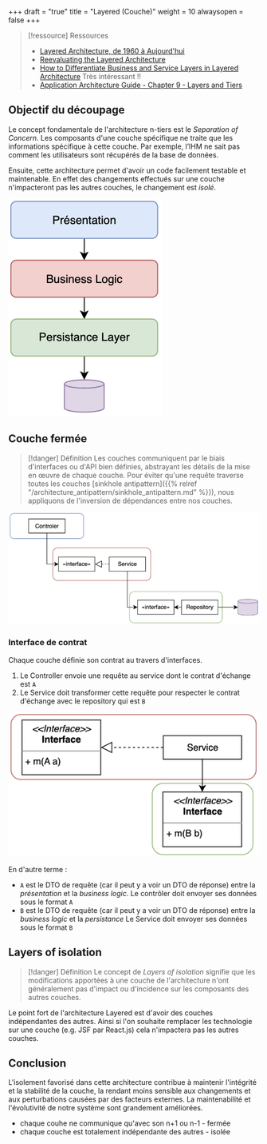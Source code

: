 +++
draft = "true"
title = "Layered (Couche)"
weight = 10
alwaysopen = false
+++


> [!ressource] Ressources
> - [Layered Architecture, de 1960 à Aujourd'hui](https://herbertograca.com/2017/08/03/layered-architecture/)  
> - [Reevaluating the Layered Architecture](https://javadevguy.wordpress.com/2019/01/06/reevaluating-the-layered-architecture/)
> - [How to Differentiate Business and Service Layers in Layered Architecture](https://levelup.gitconnected.com/how-to-differentiate-business-and-service-layers-in-layered-architecture-912123b2ccf1) Très intéressant !!
> - [Application Architecture Guide - Chapter 9 - Layers and Tiers](https://guidanceshare.com/wiki/Application_Architecture_Guide_-_Chapter_9_-_Layers_and_Tiers)

## Objectif du découpage

Le concept fondamentale de l'architecture n-tiers est le _Separation of Concern_. Les composants d'une couche spécifique ne traite que les informations spécifique à cette couche. Par exemple, l’IHM ne sait pas comment les utilisateurs sont récupérés de la base de données.

Ensuite, cette architecture permet d'avoir un code facilement testable et maintenable. En effet des changements effectués sur une couche n'impacteront pas les autres couches, le changement est _isolé_.

![Alt text](images/n-tiers.png)

## Couche fermée

> [!danger] Définition
>  Les couches communiquent par le biais d'interfaces ou d'API bien définies, abstrayant les détails de la mise en œuvre de chaque couche.
Pour éviter qu'une requête traverse toutes les couches [sinkhole antipattern]({{% relref "/architecture_antipattern/sinkhole_antipattern.md" %}}), nous appliquons de l'inversion de dépendances entre nos couches.

![Alt text](images/n-tiers-detailled.png)

### Interface de contrat

Chaque couche définie son contrat au travers d'interfaces.

1. Le Controller envoie une requête au service dont le contrat d'échange est `A`
2. Le Service doit transformer cette requête pour respecter le contrat d'échange avec le repository qui est `B`

![Alt text](images/ntiers-dto.png)

En d'autre terme :

- `A` est le DTO de requête (car il peut y a voir un DTO de réponse) entre la _présentation_ et la _business logic_. Le contrôler doit envoyer ses données sous le format `A`
- `B` est le DTO de requête (car il peut y a voir un DTO de réponse) entre la _business logic_ et la _persistance_ Le Service doit envoyer ses données sous le format `B`

## Layers of isolation

> [!danger] Définition
>  Le concept de _Layers of isolation_ signifie que les modifications apportées à une couche de l'architecture n'ont généralement pas d'impact ou d'incidence sur les composants des autres couches.

Le point fort de l'architecture Layered est d'avoir des couches indépendantes des autres. Ainsi si l'on souhaite remplacer les technologie sur une couche (e.g. JSF par React.js) cela n'impactera pas les autres couches.

## Conclusion

L'isolement favorisé dans cette architecture contribue à maintenir l'intégrité et la stabilité de la couche, la rendant moins sensible aux changements et aux perturbations causées par des facteurs externes. La maintenabilité et l'évolutivité de notre système sont grandement améliorées.

- chaque couhe ne communique qu'avec son n+1 ou n-1 - fermée
- chaque couche est totalement indépendante des autres - isolée
